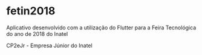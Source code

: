 # fetin2018
Aplicativo desenvolvido com a utilização do Flutter para a Feira Tecnológica do ano de 2018 do Inatel

CP2eJr - Empresa Júnior do Inatel
